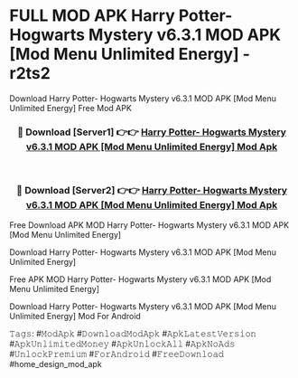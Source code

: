 # FULL MOD APK Harry Potter- Hogwarts Mystery v6.3.1 MOD APK [Mod Menu Unlimited Energy] - r2ts2
Download Harry Potter- Hogwarts Mystery v6.3.1 MOD APK [Mod Menu Unlimited Energy] Free Mod APK

<div align="center">
<h3>🔴 Download [Server1] 👉👉 <a href="https://apk-comot.site?title=Harry_Potter-_Hogwarts_Mystery_v6.3.1_MOD_APK_[Mod_Menu_Unlimited_Energy]">Harry Potter- Hogwarts Mystery v6.3.1 MOD APK [Mod Menu Unlimited Energy] Mod Apk</a></h3><br>

<h3>🔴 Download [Server2] 👉👉 <a href="https://apk-comot.site?title=Harry_Potter-_Hogwarts_Mystery_v6.3.1_MOD_APK_[Mod_Menu_Unlimited_Energy]">Harry Potter- Hogwarts Mystery v6.3.1 MOD APK [Mod Menu Unlimited Energy] Mod Apk</a></h3>
</div>


Free Download APK MOD Harry Potter- Hogwarts Mystery v6.3.1 MOD APK [Mod Menu Unlimited Energy]

Download Harry Potter- Hogwarts Mystery v6.3.1 MOD APK [Mod Menu Unlimited Energy] 

Free APK MOD Harry Potter- Hogwarts Mystery v6.3.1 MOD APK [Mod Menu Unlimited Energy] 

Download Harry Potter- Hogwarts Mystery v6.3.1 MOD APK [Mod Menu Unlimited Energy] Mod For Android

𝚃𝚊𝚐𝚜: #𝙼𝚘𝚍𝙰𝚙𝚔 #𝙳𝚘𝚠𝚗𝚕𝚘𝚊𝚍𝙼𝚘𝚍𝙰𝚙𝚔 #𝙰𝚙𝚔𝙻𝚊𝚝𝚎𝚜𝚝𝚅𝚎𝚛𝚜𝚒𝚘𝚗 #𝙰𝚙𝚔𝚄𝚗𝚕𝚒𝚖𝚒𝚝𝚎𝚍𝙼𝚘𝚗𝚎𝚢 #𝙰𝚙𝚔𝚄𝚗𝚕𝚘𝚌𝚔𝙰𝚕𝚕 #𝙰𝚙𝚔𝙽𝚘𝙰𝚍𝚜 #𝚄𝚗𝚕𝚘𝚌𝚔𝙿𝚛𝚎𝚖𝚒𝚞𝚖 #𝙵𝚘𝚛𝙰𝚗𝚍𝚛𝚘𝚒𝚍 #𝙵𝚛𝚎𝚎𝙳𝚘𝚠𝚗𝚕𝚘𝚊𝚍 #home_design_mod_apk